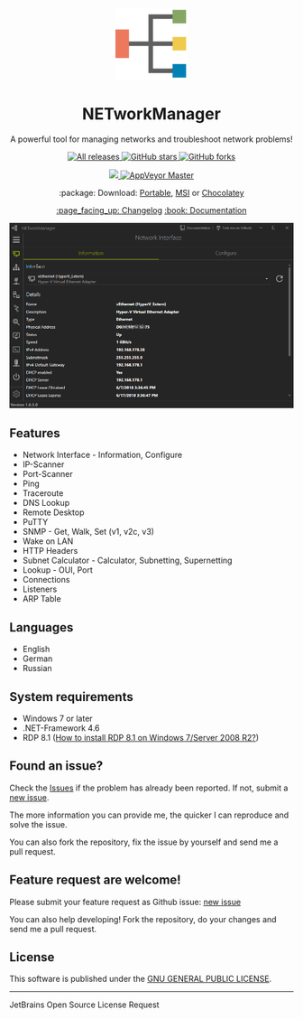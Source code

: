 <div align="center">  
  <img alt="NETworkManager" src="NETworkManager.svg" height="128" width="128" />
  <h1>NETworkManager</h1>  
  <p>A powerful tool for managing networks and troubleshoot network problems!</p>
  <p>   
  <a href="https://github.com/BornToBeroot/NETworkManager/releases" target="_blank">
      <img alt="All releases" src="https://img.shields.io/github/downloads/BornToBeroot/NETworkManager/total.svg?style=flat-square" />
    </a>
    <a href="https://github.com/BornToBeroot/NETworkManager/stargazers" target="_blank">
      <img alt="GitHub stars" src="https://img.shields.io/github/stars/BornToBeroot/NETworkManager.svg?style=flat-square" />
    </a>    
     <a href="https://github.com/BornToBeroot/NETworkManager/network" target="_blank">       
      <img alt="GitHub forks" src="https://img.shields.io/github/forks/BornToBeroot/NETworkManager.svg?style=flat-square" />
    </a>  
  </p>
  <p>
    <a href="https://gitter.im/BornToBeRoot-NETworkManager/Lobby">
      <img src="https://img.shields.io/badge/Gitter-Join%20Chat-green.svg?style=flat-square">
    </a>
    <a href="https://ci.appveyor.com/project/BornToBeRoot/NETworkManager/branch/master">
      <img alt="AppVeyor Master" src="https://img.shields.io/appveyor/ci/BornToBeRoot/NETworkManager/master.svg?style=flat-square&&label=master" />
    </a>    
  </p>
</div>

<div align="center"> 
  <p>      
    :package: Download:
      <a href="https://github.com/BornToBeRoot/NETworkManager/releases/download/v1.6.3.0/NETworkManager_v1.6.3.0_Portable.zip">Portable</a>, 
      <a href="https://github.com/BornToBeRoot/NETworkManager/releases/download/v1.6.3.0/NETworkManager_v1.6.3.0_Setup.msi">MSI</a> or
      <a href="https://chocolatey.org/packages/networkmanager">Chocolatey</a>
  </p>
  <p>
    <a href="https://github.com/BornToBeRoot/NETworkManager/wiki/Changelog">:page_facing_up: Changelog</a>
    <a href="https://github.com/BornToBeRoot/NETworkManager/tree/master/Documentation/README.md">:book: Documentation</a>
  </p>
</div>

<img alt="NETworkManager" src="NETworkManager.gif" />

<h2>Features</h2>

- Network Interface - Information, Configure
- IP-Scanner
- Port-Scanner
- Ping
- Traceroute
- DNS Lookup
- Remote Desktop
- PuTTY
- SNMP - Get, Walk, Set (v1, v2c, v3)
- Wake on LAN
- HTTP Headers
- Subnet Calculator - Calculator, Subnetting, Supernetting
- Lookup - OUI, Port
- Connections
- Listeners
- ARP Table

<h2>Languages</h2>

- English
- German
- Russian

<h2>System requirements</h2>

- Windows 7 or later
- .NET-Framework 4.6
- RDP 8.1 ([How to install RDP 8.1 on Windows 7/Server 2008 R2?](Documentation/en-US/HowTo/Install_RDP_8dot1_on_Windows6dot1.md))

<h2>Found an issue?</h2>

Check the [Issues](https://github.com/BornToBeRoot/NETworkManager/issues) if the problem has already been reported. If not, submit a [new issue](https://github.com/BornToBeRoot/NETworkManager/issues/new).

The more information you can provide me, the quicker I can reproduce and solve the issue.

You can also fork the repository, fix the issue by yourself and send me a pull request.

<h2>Feature request are welcome!</h2>

Please submit your feature request as Github issue: [new issue](https://github.com/BornToBeRoot/NETworkManager/issues/new)

You can also help developing! Fork the repository, do your changes and send me a pull request. 

<h2>License</h2>

This software is published under the [GNU GENERAL PUBLIC LICENSE](https://github.com/BornToBeRoot/NETworkManager/blob/master/LICENSE).

---

JetBrains Open Source License Request
